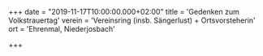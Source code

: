 +++
date = "2019-11-17T10:00:00.000+02:00"
title = 'Gedenken zum Volkstrauertag'
verein = 'Vereinsring (insb. Sängerlust) + Ortsvorsteherin'
ort = 'Ehrenmal, Niederjosbach'

+++

      